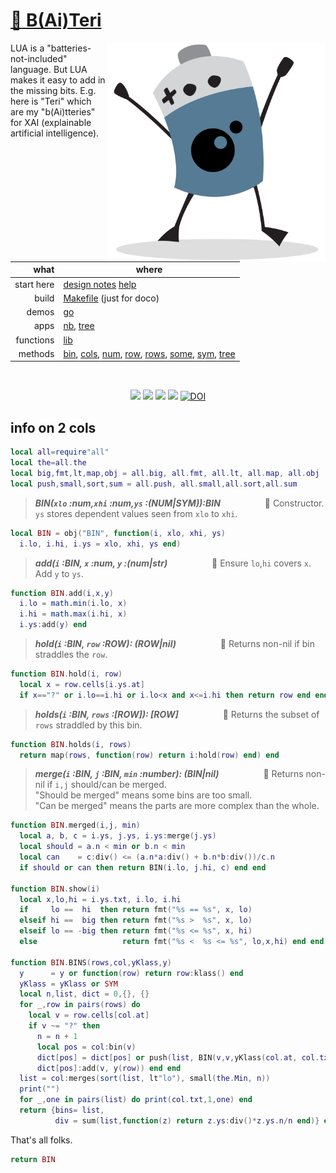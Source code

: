 # [:high_brightness: B(Ai)Teri](all.md)

<a href="all.md"><img align=right width=350 src="bat2.png"></a>

LUA is a "batteries-not-included" language.   But LUA makes it easy to add in the missing bits.
E.g. here is "Teri" which are my  "b(Ai)tteries" for XAI (explainable artificial intelligence).   


|       what | where                                                                                                         |
|-----------:|---------------------------------------------------------------------------------------------------------------|
| start here | [design notes](design.md) [help](all.md)     |                                                                 |
|      build | [Makefile](https://github.com/timm/shortr/blob/master/etc/src/Makefile) (just for doco)                       |
|      demos | [go](go.md)                                                                                                   |
|       apps | [nb](nb.md), [tree](tree.md)                                                                                  |
|  functions | [lib](lib.md)                                                                                                 |
|    methods | [bin](bin.md), [cols](cols.md), [num](num.md), [row](row.md), [rows](rows.md), [some](some.md), [sym](sym.md), [tree](tree.md) |

<br clear=all>
<p align=center>
<a href=".."><img src="https://img.shields.io/badge/Lua-%232C2D72.svg?logo=lua&logoColor=white"></a>
<a href=".."><img src="https://img.shields.io/badge/checked--by-syntastic-yellow?logo=Checkmarx&logoColor=white"></a>
<a href="https://github.com/timm/shortr/actions/workflows/tests.yml"><img src="https://github.com/timm/shortr/actions/workflows/tests.yml/badge.svg"></a>
<a href="https://opensource.org/licenses/BSD-2-Clause"><img  src="https://img.shields.io/badge/License-BSD%202--Clause-orange.svg?logo=opensourceinitiative&logoColor=white"></a>
<a href="https://zenodo.org/badge/latestdoi/206205826"> <img  src="https://zenodo.org/badge/206205826.svg" alt="DOI"></a> 
</p>

 ##  info on 2 cols



```lua
local all=require"all"
local the=all.the
local big,fmt,lt,map,obj = all.big, all.fmt, all.lt, all.map, all.obj
local push,small,sort,sum = all.push, all.small,all.sort,all.sum
```


> ***BIN(`xlo` :num,`xhi` :num,`ys` :(NUM|SYM)):BIN***&nbsp; &nbsp; &nbsp; &nbsp; &nbsp; &nbsp; &nbsp; &nbsp; &nbsp; :speech_balloon:  Constructor. `ys` stores dependent values seen from `xlo` to `xhi`.  



```lua
local BIN = obj("BIN", function(i, xlo, xhi, ys)
  i.lo, i.hi, i.ys = xlo, xhi, ys end)
```


> ***add(`i` :BIN, `x` :num, `y` :(num|str)***&nbsp; &nbsp; &nbsp; &nbsp; &nbsp; &nbsp; &nbsp; &nbsp; &nbsp; :speech_balloon:  Ensure `lo`,`hi` covers `x`. Add `y` to `ys`.  



```lua
function BIN.add(i,x,y)
  i.lo = math.min(i.lo, x)
  i.hi = math.max(i.hi, x)
  i.ys:add(y) end
```


> ***hold(`i` :BIN, `row` :ROW): (ROW|nil)***&nbsp; &nbsp; &nbsp; &nbsp; &nbsp; &nbsp; &nbsp; &nbsp; &nbsp; :speech_balloon:  Returns non-nil if bin straddles the `row`.  



```lua
function BIN.hold(i, row)
  local x = row.cells[i.ys.at]
  if x=="?" or i.lo==i.hi or i.lo<x and x<=i.hi then return row end end
```


> ***holds(`i` :BIN, `rows` :[ROW]): [ROW]***&nbsp; &nbsp; &nbsp; &nbsp; &nbsp; &nbsp; &nbsp; &nbsp; &nbsp; :speech_balloon:  Returns the subset of `rows` straddled by this bin.  



```lua
function BIN.holds(i, rows)
  return map(rows, function(row) return i:hold(row) end) end
```


> ***merge(`i` :BIN, `j` :BIN, `min` :number): (BIN|nil)***&nbsp; &nbsp; &nbsp; &nbsp; &nbsp; &nbsp; &nbsp; &nbsp; &nbsp; :speech_balloon:  Returns non-nil if `i,j` should/can be merged.  
"Should be merged" means some bins are too small.  
"Can be merged" means the parts are more complex than the whole.



```lua
function BIN.merged(i,j, min)
  local a, b, c = i.ys, j.ys, i.ys:merge(j.ys)
  local should = a.n < min or b.n < min  
  local can    = c:div() <= (a.n*a:div() + b.n*b:div())/c.n 
  if should or can then return BIN(i.lo, j.hi, c) end end

function BIN.show(i)
  local x,lo,hi = i.ys.txt, i.lo, i.hi
  if     lo ==  hi  then return fmt("%s == %s", x, lo)
  elseif hi ==  big then return fmt("%s >  %s", x, lo)
  elseif lo == -big then return fmt("%s <= %s", x, hi)
  else                   return fmt("%s <  %s <= %s", lo,x,hi) end end

function BIN.BINS(rows,col,yKlass,y)
  y      = y or function(row) return row:klass() end
  yKlass = yKlass or SYM
  local n,list, dict = 0,{}, {}
  for _,row in pairs(rows) do
    local v = row.cells[col.at]
    if v ~= "?" then
      n = n + 1
      local pos = col:bin(v)
      dict[pos] = dict[pos] or push(list, BIN(v,v,yKlass(col.at, col.txt)))
      dict[pos]:add(v, y(row)) end end
  list = col:merges(sort(list, lt"lo"), small(the.Min, n))
  print("")
  for _,one in pairs(list) do print(col.txt,1,one) end
  return {bins= list,
          div = sum(list,function(z) return z.ys:div()*z.ys.n/n end)} end
```


That's all folks.



```lua
return BIN
```


